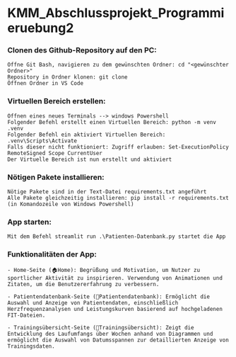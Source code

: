 # KMM_Abschlussprojekt_Programmieruebung2
### Clonen des Github-Repository auf den PC:

    Öffne Git Bash, navigieren zu dem gewünschten Ordner: cd "<gewünschter Ordner>"
    Repository in Ordner klonen: git clone
    Öffnen Ordner in VS Code

### Virtuellen Bereich erstellen:

    Öffnen eines neues Terminals --> windows Powershell
    Folgender Befehl erstellt einen Virtuellen Bereich: python -m venv .venv
    Folgender Befehl ein aktiviert Virtuellen Bereich: .venv\Scripts\Activate
    Falls dieser nicht funktioniert: Zugriff erlauben: Set-ExecutionPolicy RemoteSigned Scope CurrentUser
    Der Virtuelle Bereich ist nun erstellt und aktiviert

### Nötigen Pakete installieren:

    Nötige Pakete sind in der Text-Datei requirements.txt angeführt
    Alle Pakete gleichzeitig installieren: pip install -r requirements.txt (in Komandozeile von Windows Powershell)

### App starten:

    Mit dem Befehl streamlit run .\Patienten-Datenbank.py startet die App

### Funktionalitäten der App:

    - Home-Seite (🏠Home): Begrüßung und Motivation, um Nutzer zu sportlicher Aktivität zu inspirieren. Verwendung von Animationen und Zitaten, um die Benutzererfahrung zu verbessern.

    - Patientendatenbank-Seite (🏥Patientendatenbank): Ermöglicht die Auswahl und Anzeige von Patientendaten, einschließlich Herzfrequenzanalysen und Leistungskurven basierend auf hochgeladenen FIT-Dateien.

    - Trainingsübersicht-Seite (🏃Trainingsübersicht): Zeigt die Entwicklung des Laufumfangs über Wochen anhand von Diagrammen und ermöglicht die Auswahl von Datumsspannen zur detaillierten Anzeige von Trainingsdaten.